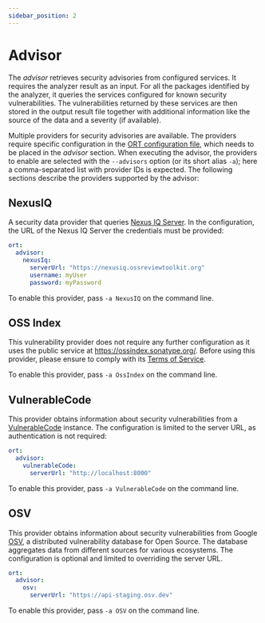 ```yaml
---
sidebar_position: 2
---
```


# Advisor

The *advisor* retrieves security advisories from configured services.
It requires the analyzer result as an input.
For all the packages identified by the analyzer, it queries the services configured for known security vulnerabilities.
The vulnerabilities returned by these services are then stored in the output result file together with additional information like the source of the data and a severity (if available).

Multiple providers for security advisories are available.
The providers require specific configuration in the [ORT configuration file](https://github.com/oss-review-toolkit/ort/blob/main/model/src/main/resources/reference.yml), which needs to be placed in the *advisor* section.
When executing the advisor, the providers to enable are selected with the `--advisors` option (or its short alias `-a`); here a comma-separated list with provider IDs is expected.
The following sections describe the providers supported by the advisor:

## NexusIQ

A security data provider that queries [Nexus IQ Server](https://help.sonatype.com/iqserver).
In the configuration, the URL of the Nexus IQ Server the credentials must be provided:

```yaml
ort:
  advisor:
    nexusIq:
      serverUrl: "https://nexusiq.ossreviewtoolkit.org"
      username: myUser
      password: myPassword
```

To enable this provider, pass `-a NexusIQ` on the command line.

## OSS Index

This vulnerability provider does not require any further configuration as it uses the public service at https://ossindex.sonatype.org/.
Before using this provider, please ensure to comply with its [Terms of Service](https://ossindex.sonatype.org/tos).

To enable this provider, pass `-a OssIndex` on the command line.

## VulnerableCode

This provider obtains information about security vulnerabilities from a [VulnerableCode](https://github.com/aboutcode-org/vulnerablecode) instance.
The configuration is limited to the server URL, as authentication is not required:

```yaml
ort:
  advisor:
    vulnerableCode:
      serverUrl: "http://localhost:8000"
```

To enable this provider, pass `-a VulnerableCode` on the command line.

## OSV

This provider obtains information about security vulnerabilities from Google [OSV](https://osv.dev/), a distributed vulnerability database for Open Source.
The database aggregates data from different sources for various ecosystems.
The configuration is optional and limited to overriding the server URL.

```yaml
ort:
  advisor:
    osv:
      serverUrl: "https://api-staging.osv.dev"
```

To enable this provider, pass `-a OSV` on the command line.
